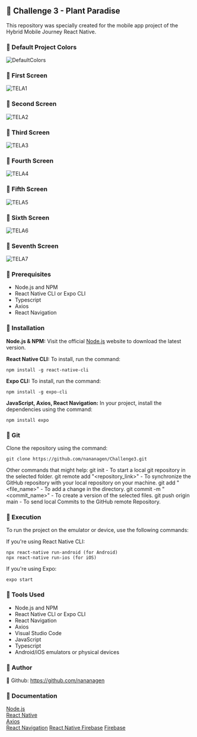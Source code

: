 ## 🌱 Challenge 3 - Plant Paradise
This repository was specially created for the mobile app project of the Hybrid Mobile Journey React Native.

### 🌿 Default Project Colors
![DefaultColors](https://github.com/nananagen/Challenge3/telas_img/paleta.png)

### 🌱 First Screen
  ![TELA1](https://github.com/nananagen/Challenge3/telas_img/tela1.jpg)
### 🌱 Second Screen
  ![TELA2](https://github.com/nananagen/Challenge3/telas_img/tela2.jpg)
### 🌱 Third Screen
  ![TELA3](https://github.com/nananagen/Challenge3/telas_img/tela3.jpg)
### 🌱 Fourth Screen
  ![TELA4](https://github.com/nananagen/Challenge3/telas_img/tela4.jpg)
### 🌱 Fifth Screen
  ![TELA5](https://github.com/nananagen/Challenge3/telas_img/tela5.jpg)
### 🌱 Sixth Screen
  ![TELA6](https://github.com/nananagen/Challenge3/telas_img/tela6.jpg)
### 🌱 Seventh Screen
  ![TELA7](https://github.com/nananagen/Challenge3/telas_img/tela7.jpg)

### 🌿 Prerequisites

* Node.js and NPM
* React Native CLI or Expo CLI
* Typescript
* Axios
* React Navigation

### 🌿 Installation

**Node.js & NPM:** Visit the official [Node.js](https://nodejs.org/en/download/) website to download the latest version.

**React Native CLI:** To install, run the command:  
```
npm install -g react-native-cli
```

**Expo CLI:** To install, run the command:  
```
npm install -g expo-cli
```

**JavaScript, Axios, React Navigation:** In your project, install the dependencies using the command:  
```
npm install expo 
```

### 🌱 Git

Clone the repository using the command:
```
git clone https://github.com/nananagen/Challenge3.git
```

Other commands that might help:
git init - To start a local git repository in the selected folder.
git remote add "<repository_link>" - To synchronize the GitHub repository with your local repository on your machine.
git add "<file_name>" - To add a change in the directory.
git commit -m "<commit_name>" - To create a version of the selected files.
git push origin main - To send local Commits to the GitHub remote Repository.

### 🌱 Execution

To run the project on the emulator or device, use the following commands:

If you're using React Native CLI:
```
npx react-native run-android (for Android)
npx react-native run-ios (for iOS)
```

If you're using Expo:
```
expo start
```

### 🌱 Tools Used

* Node.js and NPM
* React Native CLI or Expo CLI
* React Navigation
* Axios
* Visual Studio Code
* JavaScript
* Typescript
* Android/iOS emulators or physical devices

### 🌱 Author
🔗 Github: https://github.com/nananagen

### 🌱 Documentation

[Node.js](https://nodejs.org/en/docs/)  
[React Native](https://reactnative.dev/docs/getting-started)  
[Axios](https://axios-http.com/docs/intro)  
[React Navigation](https://reactnavigation.org/docs/getting-started)
[React Native Firebase](https://rnfirebase.io/)
[Firebase](https://firebase.google.com/docs?authuser=0&hl=pt-br)
